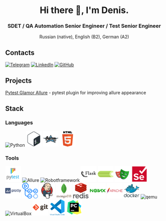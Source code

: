 <h1 align="center">Hi there 👋, I'm Denis.</h1>
<h3 align="center">SDET / QA Automation Senior Engineer / Test Senior Engineer</h3>

<p align="center">Russian (native), English (B2), German (A2)</p>
<h2>Contacts</h2>
<p>
<a href="https://t.me/DenisAlekseev123"><img alt="Telegram" title="Telegram" src="https://upload.wikimedia.org/wikipedia/commons/thumb/8/82/Telegram_logo.svg/1024px-Telegram_logo.svg.png" width="50" height="50"></a>
<a href="https://linkedin.com/in/denis-alekseew"><img alt= "LinkedIn" title="LinkedIn" src="https://upload.wikimedia.org/wikipedia/commons/8/81/LinkedIn_icon.svg" width="50" height="50"></a>
<a href="https://github.com/Denis-Alexeev"><img alt= "GitHub" title="GitHub" src="https://upload.wikimedia.org/wikipedia/commons/thumb/c/c2/GitHub_Invertocat_Logo.svg/2560px-GitHub_Invertocat_Logo.svg.png" width="50" height="50"></a>
</p>
<h2>Projects</h2>

[Pytest Glamor Allure](https://github.com/Denis-Alexeev/pytest-glamor-allure) - pytest plugin for improving allure appearance

<h2>Stack</h2>
<h3>Languages</h3>

<p>
<img alt="Python" title="Python" src="https://abrudz.github.io/logos/Python.svg" width="50" height="50">
<img alt= "Bash" title="Bash" src="https://raw.githubusercontent.com/devicons/devicon/6910f0503efdd315c8f9b858234310c06e04d9c0/icons/bash/bash-original.svg" width="50" height="50">
<img alt= "Groovy" title="Groovy" src="https://raw.githubusercontent.com/devicons/devicon/6910f0503efdd315c8f9b858234310c06e04d9c0/icons/groovy/groovy-original.svg" width="50" height="50">
<img alt= "HTML version 5" title="HTML version 5" src="https://raw.githubusercontent.com/devicons/devicon/6910f0503efdd315c8f9b858234310c06e04d9c0/icons/html5/html5-original-wordmark.svg" width="50" height="50">
</p>
<h3>Tools</h3>
<p>
<img alt= "Pytest" title="Pytest" src="https://raw.githubusercontent.com/devicons/devicon/6910f0503efdd315c8f9b858234310c06e04d9c0/icons/pytest/pytest-original-wordmark.svg" width="50" height="50">
<img alt= "Allure" title="Allure" src="https://camo.githubusercontent.com/501c9d05b6660ba5e1a8753b8461e60d7ff1614656102c254ab800e14a6b19fa/68747470733a2f2f616c6c7572657265706f72742e6f72672f7075626c69632f696d672f616c6c7572652d7265706f72742e737667" width="50" height="50">
<img alt= "Robotframework" title="Robotframework" src="https://upload.wikimedia.org/wikipedia/commons/e/e4/Robot-framework-logo.png" width="50" height="50">
<img alt= "Flask" title="Flask" src="https://raw.githubusercontent.com/devicons/devicon/6910f0503efdd315c8f9b858234310c06e04d9c0/icons/flask/flask-original-wordmark.svg" width="50" height="50">
<img alt= "Celery" title="Celery" src="https://github.com/celery/celery/blob/main/docs/images/celery_512.png?raw=true" width="50" height="50">
<img alt= "Playwright" title="Playwright" src="https://raw.githubusercontent.com/devicons/devicon/6910f0503efdd315c8f9b858234310c06e04d9c0/icons/playwright/playwright-original.svg" width="50" height="50">
<img alt= "Selenium" title="Selenium" src="https://raw.githubusercontent.com/devicons/devicon/6910f0503efdd315c8f9b858234310c06e04d9c0/icons/selenium/selenium-original.svg" width="50" height="50">
<img alt= "Plotly" title="Plotly" src="https://raw.githubusercontent.com/devicons/devicon/6910f0503efdd315c8f9b858234310c06e04d9c0/icons/plotly/plotly-original-wordmark.svg" width="50" height="50">
<img alt= "GitHub Actions" title="GitHub Actions" src="https://raw.githubusercontent.com/devicons/devicon/6910f0503efdd315c8f9b858234310c06e04d9c0/icons/githubactions/githubactions-original.svg" width="50" height="50">
<img alt= "Jenkins" title="Jenkins" src="https://raw.githubusercontent.com/devicons/devicon/6910f0503efdd315c8f9b858234310c06e04d9c0/icons/jenkins/jenkins-original.svg" width="50" height="50">
<img alt="MongoDB" title="MongoDB" src="https://raw.githubusercontent.com/devicons/devicon/6910f0503efdd315c8f9b858234310c06e04d9c0/icons/mongodb/mongodb-original-wordmark.svg" width="50" height="50">
<img alt= "Redis" title="Redis" src="https://raw.githubusercontent.com/devicons/devicon/6910f0503efdd315c8f9b858234310c06e04d9c0/icons/redis/redis-original-wordmark.svg" width="50" height="50">
<img alt= "Nginx" title="Nginx" src="https://raw.githubusercontent.com/devicons/devicon/6910f0503efdd315c8f9b858234310c06e04d9c0/icons/nginx/nginx-original.svg" width="50" height="50">
<img alt= "Apache" title="Apache" src="https://raw.githubusercontent.com/devicons/devicon/6910f0503efdd315c8f9b858234310c06e04d9c0/icons/apache/apache-original-wordmark.svg" width="50" height="50">
<img alt= "Docker" title="Docker" src="https://raw.githubusercontent.com/devicons/devicon/6910f0503efdd315c8f9b858234310c06e04d9c0/icons/docker/docker-original-wordmark.svg" width="50" height="50">
<img alt= "qemu" title="qemu" src="https://cdn.icon-icons.com/icons2/2699/PNG/512/qemu_logo_icon_169821.png" width="50" height="50">
<img alt= "VirtualBox" title="VirtualBox" src="https://upload.wikimedia.org/wikipedia/commons/d/d5/Virtualbox_logo.png" width="50" height="50">
<img alt= "Git" title="Git" src="https://raw.githubusercontent.com/devicons/devicon/6910f0503efdd315c8f9b858234310c06e04d9c0/icons/git/git-original-wordmark.svg" width="50" height="50">
<img alt= "VSCode" title="VSCode" src="https://raw.githubusercontent.com/devicons/devicon/6910f0503efdd315c8f9b858234310c06e04d9c0/icons/vscode/vscode-original-wordmark.svg" width="50" height="50">
<img alt= "Pycharm" title="Pycharm" src="https://raw.githubusercontent.com/devicons/devicon/6910f0503efdd315c8f9b858234310c06e04d9c0/icons/pycharm/pycharm-original.svg" width="50" height="50">
</p>
